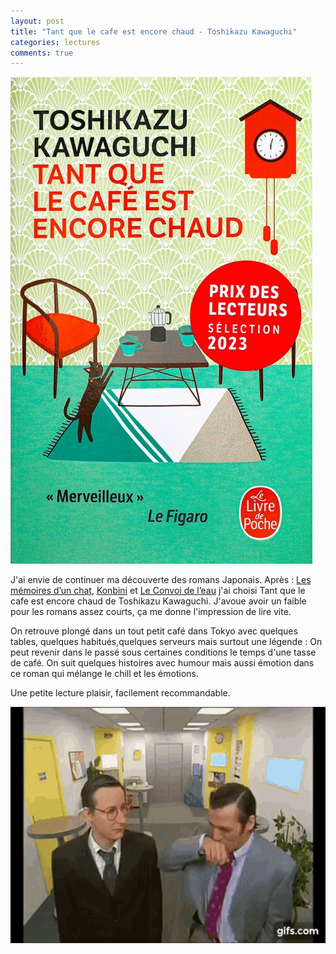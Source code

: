 ```yaml
---
layout: post
title: "Tant que le cafe est encore chaud - Toshikazu Kawaguchi"
categories: lectures
comments: true
---
```


![Tant que le cafe est encore chaud](https://github.com/homeostasie/bouquins/raw/master/_pics/lv/kawaguchi_toshikazu/cafe.png)

J'ai envie de continuer ma découverte des romans Japonais. Après : [Les mémoires d’un chat](https://homeostasie.github.io/bouquins/Hiro-Arikawa_Les-memoires-d-un-chat), [Konbini](https://homeostasie.github.io/bouquins/Sayaka-Murata_Konbini) et [Le Convoi de l’eau](https://homeostasie.github.io/bouquins/Akira-Yoshimura_Le-convoi-de-l-eau/) j'ai choisi Tant que le cafe est encore chaud de Toshikazu Kawaguchi. J'avoue avoir un faible pour les romans assez courts, ça me donne l'impression de lire vite. 

On retrouve plongé dans un tout petit café dans Tokyo avec quelques tables, quelques habitués,quelques serveurs mais surtout une légende : On peut revenir dans le passé sous certaines conditions le temps d'une tasse de café. On suit quelques histoires avec humour mais aussi émotion dans ce roman qui mélange le chill et les émotions. 

Une petite lecture plaisir, facilement recommandable. 

![Tant que le cafe est encore chaud](https://github.com/homeostasie/bouquins/raw/master/_pics/lv/kawaguchi_toshikazu/cafe.gif)